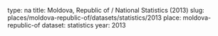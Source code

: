 type: na
title: Moldova, Republic of / National Statistics (2013)
slug: places/moldova-republic-of/datasets/statistics/2013
place: moldova-republic-of
dataset: statistics
year: 2013
